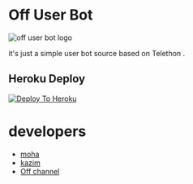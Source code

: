 # Off User Bot
![off user bot logo](https://telegra.ph/file/2d0affbb63ba34123b929.jpg)

it's just a simple user bot source based on Telethon .
## Heroku Deploy
[![Deploy To Heroku](https://www.herokucdn.com/deploy/button.svg)](https://github.com/offub/pack)

# developers
 - [moha](t.me/mmccc)
 - [kazim](t.me/ytlty)
 - [Off channel](t.me/offub)
